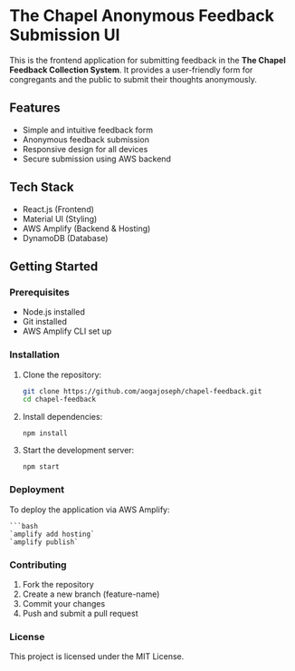 # The Chapel Anonymous Feedback Submission UI

This is the frontend application for submitting feedback in the **The Chapel Feedback Collection System**. It provides a user-friendly form for congregants and the public to submit their thoughts anonymously.

## Features

- Simple and intuitive feedback form
- Anonymous feedback submission
- Responsive design for all devices
- Secure submission using AWS backend

## Tech Stack

- React.js (Frontend)
- Material UI (Styling)
- AWS Amplify (Backend & Hosting)
- DynamoDB (Database)

## Getting Started

### Prerequisites

- Node.js installed
- Git installed
- AWS Amplify CLI set up

### Installation

1. Clone the repository:

   ```bash
   git clone https://github.com/aogajoseph/chapel-feedback.git
   cd chapel-feedback

2. Install dependencies:

    `npm install`

3. Start the development server:

    `npm start`

### Deployment     

To deploy the application via AWS Amplify:

    ```bash
    `amplify add hosting`
    `amplify publish`

### Contributing 

1. Fork the repository
2. Create a new branch (feature-name)
3. Commit your changes
4. Push and submit a pull request

### License

This project is licensed under the MIT License.